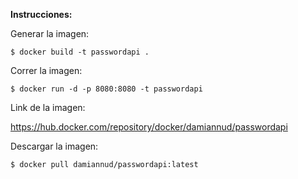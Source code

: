 **Instrucciones:**

Generar la imagen:

`$ docker build -t passwordapi .`

Correr la imagen:

`$ docker run -d -p 8080:8080 -t passwordapi`

Link de la imagen:

https://hub.docker.com/repository/docker/damiannud/passwordapi

Descargar la imagen:

`$ docker pull damiannud/passwordapi:latest`
